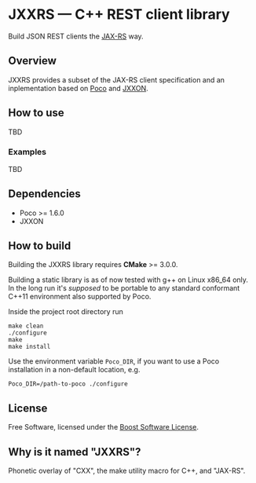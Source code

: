 # JXXRS — C++ REST client library

Build JSON REST clients the [JAX-RS](https://en.wikipedia.org/wiki/Java_API_for_RESTful_Web_Services) way.

## Overview

JXXRS provides a subset of the JAX-RS client specification and an inplementation based on [Poco](https://pocoproject.org) and [JXXON](https://github.com/jxx-project/JXXON).

## How to use

TBD

### Examples

TBD

## Dependencies

 * Poco >= 1.6.0
 * JXXON

## How to build

Building the JXXRS library requires **CMake** >= 3.0.0.

Building a static library is as of now tested with g++ on Linux x86_64 only. In the long run it's *supposed* to be portable to any standard conformant C++11 environment also supported by Poco.

Inside the project root directory run

```
make clean
./configure
make
make install
```

Use the environment variable `Poco_DIR`, if you want to use a Poco installation in a non-default location, e.g.

```
Poco_DIR=/path-to-poco ./configure
``` 

## License

Free Software, licensed under the [Boost Software License](https://spdx.org/licenses/BSL-1.0).

## Why is it named "JXXRS"?

Phonetic overlay of "CXX", the make utility macro for C++, and "JAX-RS".
